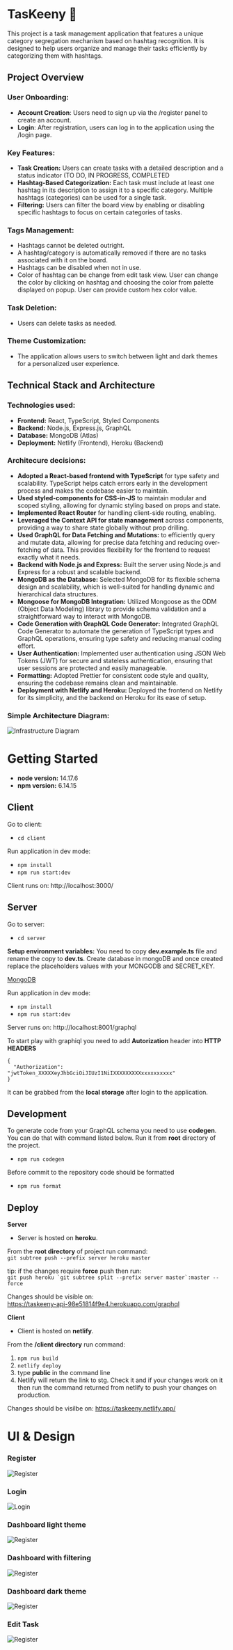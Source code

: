 # TasKeeny 🎯

This project is a task management application that features a unique category segregation mechanism based on hashtag recognition. It is designed to help users organize and manage their tasks efficiently by categorizing them with hashtags.

## Project Overview

### User Onboarding:

- **Account Creation**: Users need to sign up via the /register panel to create an account.
- **Login**: After registration, users can log in to the application using the /login page.

### Key Features:

- **Task Creation:** Users can create tasks with a detailed description and a status indicator (TO DO, IN PROGRESS, COMPLETED
- **Hashtag-Based Categorization:** Each task must include at least one hashtag in its description to assign it to a specific category. Multiple hashtags (categories) can be used for a single task.
- **Filtering:** Users can filter the board view by enabling or disabling specific hashtags to focus on certain categories of tasks.

### Tags Management:

- Hashtags cannot be deleted outright.
- A hashtag/category is automatically removed if there are no tasks associated with it on the board.
- Hashtags can be disabled when not in use.
- Color of hashtag can be change from edit task view. User can change the color by clicking on hashtag and choosing the color from palette displayed on popup. User can provide custom hex color value.

### Task Deletion:

- Users can delete tasks as needed.

### Theme Customization:

- The application allows users to switch between light and dark themes for a personalized user experience.

## Technical Stack and Architecture

### Technologies used:

- **Frontend:** React, TypeScript, Styled Components
- **Backend:** Node.js, Express.js, GraphQL
- **Database:** MongoDB (Atlas)
- **Deployment:** Netlify (Frontend), Heroku (Backend)

### Architecure decisions:

- **Adopted a React-based frontend with TypeScript** for type safety and scalability. TypeScript helps catch errors early in the development process and makes the codebase easier to maintain.
- **Used styled-components for CSS-in-JS** to maintain modular and scoped styling, allowing for dynamic styling based on props and state.
- **Implemented React Router** for handling client-side routing, enabling.
- **Leveraged the Context API for state management** across components, providing a way to share state globally without prop drilling.
- **Used GraphQL for Data Fetching and Mutations:** to efficiently query and mutate data, allowing for precise data fetching and reducing over-fetching of data. This provides flexibility for the frontend to request exactly what it needs.
- **Backend with Node.js and Express:** Built the server using Node.js and Express for a robust and scalable backend.
- **MongoDB as the Database:** Selected MongoDB for its flexible schema design and scalability, which is well-suited for handling dynamic and hierarchical data structures.
- **Mongoose for MongoDB Integration:** Utilized Mongoose as the ODM (Object Data Modeling) library to provide schema validation and a straightforward way to interact with MongoDB.
- **Code Generation with GraphQL Code Generator:** Integrated GraphQL Code Generator to automate the generation of TypeScript types and GraphQL operations, ensuring type safety and reducing manual coding effort.
- **User Authentication:** Implemented user authentication using JSON Web Tokens (JWT) for secure and stateless authentication, ensuring that user sessions are protected and easily manageable.
- **Formatting:** Adopted Prettier for consistent code style and quality, ensuring the codebase remains clean and maintainable.
- **Deployment with Netlify and Heroku:** Deployed the frontend on Netlify for its simplicity, and the backend on Heroku for its ease of setup.

### Simple Architecture Diagram:

![Infrastructure Diagram](designs/diagram.png)

# Getting Started

- **node version:** 14.17.6
- **npm version:** 6.14.15

## Client

Go to client:

- `cd client`

Run application in dev mode:

- `npm install`
- `npm run start:dev`

Client runs on: http://localhost:3000/

## Server

Go to server:

- `cd server`

**Setup environment variables:** You need to copy **dev.example.ts** file and rename the copy to **dev.ts**. Create database in mongoDB and once created replace the placeholders values with your MONGODB and SECRET_KEY.

<a href="https://www.mongodb.com/lp/cloud/atlas/try4?utm_source=google&utm_campaign=search_gs_pl_evergreen_atlas_general_prosp-brand_gic-null_emea-pl_ps-all_desktop_eng_lead&utm_term=mongo%20db%20tutorial&utm_medium=cpc_paid_search&utm_ad=p&utm_ad_campaign_id=10947982926&adgroup=108885991393&cq_cmp=10947982926&gad_source=1&gclid=CjwKCAjw4f6zBhBVEiwATEHFVvTUfSupVh47ZyYwe8JOEj728Fzn1ysU7Ca3A7n0SLnTrQdScJPswRoC3RIQAvD_BwE">MongoDB</a>

Run application in dev mode:

- `npm install`
- `npm run start:dev`

Server runs on: http://localhost:8001/graphql

To start play with graphiql you need to add **Autorization** header into **HTTP HEADERS**

```
{
  "Authorization": "jwtToken_XXXXXeyJhbGciOiJIUzI1NiIXXXXXXXXXxxxxxxxxxx"
}
```

It can be grabbed from the **local storage** after login to the application.

## Development

To generate code from your GraphQL schema you need to use **codegen**.
You can do that with command listed below. Run it from **root** directory of the project.

- `npm run codegen`

Before commit to the repository code should be formatted

- `npm run format`

## Deploy

**Server**

- Server is hosted on **heroku**.

From the **root directory** of project run command:\
`git subtree push --prefix server heroku master`

tip: if the changes require **force** push then run:\
`` git push heroku `git subtree split --prefix server master`:master --force ``

Changes should be visible on:\
https://taskeeny-api-98e51814f9e4.herokuapp.com/graphql

**Client**

- Client is hosted on **netlify**.

From the **/client directory** run command:

1.  `npm run build`
2.  `netlify deploy `
3.  type **public** in the command line
4.  Netlify will return the link to stg. Check it and if your changes work on it then run the command returned from netlify to push your changes on production.

Changes should be visilbe on: https://taskeeny.netlify.app/

# UI & Design

### Register

![Register](designs/register.png)

### Login

![Login](designs/login.png)

### Dashboard light theme

![Register](designs/board.png)

### Dashboard with filtering

![Register](designs/board-with-filtering.png)

### Dashboard dark theme

![Register](designs/board-dark.png)

### Edit Task

![Register](designs/edit-view.png)
